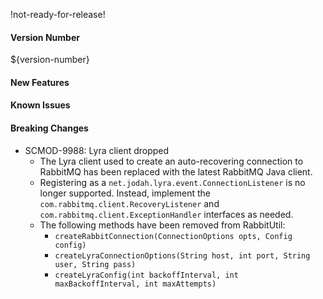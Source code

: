 !not-ready-for-release!

#### Version Number
${version-number}

#### New Features

#### Known Issues

#### Breaking Changes
*   SCMOD-9988: Lyra client dropped  
    * The Lyra client used to create an auto-recovering connection to RabbitMQ has been replaced with the latest RabbitMQ 
      Java client.  
    * Registering as a `net.jodah.lyra.event.ConnectionListener` is no longer supported.
      Instead, implement the `com.rabbitmq.client.RecoveryListener` and `com.rabbitmq.client.ExceptionHandler` interfaces as 
      needed.
    * The following methods have been removed from RabbitUtil: 
        * `createRabbitConnection(ConnectionOptions opts, Config config)` 
        * `createLyraConnectionOptions(String host, int port, String user, String pass)`
        * `createLyraConfig(int backoffInterval, int maxBackoffInterval, int maxAttempts)`  

